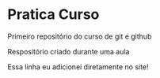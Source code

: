 # Pratica Curso
 Primeiro repositório do curso de git e github

Respositório criado durante uma aula

Essa linha eu adicionei diretamente no site!
